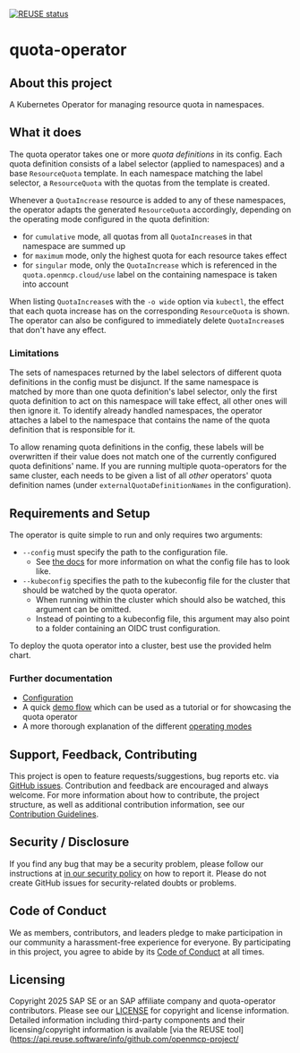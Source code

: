 [![REUSE status](https://api.reuse.software/badge/github.com/openmcp-project/quota-operator)](https://api.reuse.software/info/github.com/openmcp-project/quota-operator)

# quota-operator

## About this project

A Kubernetes Operator for managing resource quota in namespaces.


## What it does

The quota operator takes one or more _quota definitions_ in its config. Each quota definition consists of a label selector (applied to namespaces) and a base `ResourceQuota` template. In each namespace matching the label selector, a `ResourceQuota` with the quotas from the template is created.

Whenever a `QuotaIncrease` resource is added to any of these namespaces, the operator adapts the generated `ResourceQuota` accordingly, depending on the operating mode configured in the quota definition:
- for `cumulative` mode, all quotas from all `QuotaIncrease`s in that namespace are summed up
- for `maximum` mode, only the highest quota for each resource takes effect
- for `singular` mode, only the `QuotaIncrease` which is referenced in the `quota.openmcp.cloud/use` label on the containing namespace is taken into account

When listing `QuotaIncrease`s with the `-o wide` option via `kubectl`, the effect that each quota increase has on the corresponding `ResourceQuota` is shown. The operator can also be configured to immediately delete `QuotaIncrease`s that don't have any effect.

### Limitations

The sets of namespaces returned by the label selectors of different quota definitions in the config must be disjunct. If the same namespace is matched by more than one quota definition's label selector, only the first quota definition to act on this namespace will take effect, all other ones will then ignore it. To identify already handled namespaces, the operator attaches a label to the namespace that contains the name of the quota definition that is responsible for it.

To allow renaming quota definitions in the config, these labels will be overwritten if their value does not match one of the currently configured quota definitions' name. If you are running multiple quota-operators for the same cluster, each needs to be given a list of all _other_ operators' quota definition names (under `externalQuotaDefinitionNames` in the configuration).

## Requirements and Setup

The operator is quite simple to run and only requires two arguments:
- `--config` must specify the path to the configuration file.
  - See [the docs](docs/config.md) for more information on what the config file has to look like.
- `--kubeconfig` specifies the path to the kubeconfig file for the cluster that should be watched by the quota operator.
  - When running within the cluster which should also be watched, this argument can be omitted.
  - Instead of pointing to a kubeconfig file, this argument may also point to a folder containing an OIDC trust configuration.

To deploy the quota operator into a cluster, best use the provided helm chart.

### Further documentation

- [Configuration](docs/config.md)
- A quick [demo flow](docs/demo.md) which can be used as a tutorial or for showcasing the quota operator
- A more thorough explanation of the different [operating modes](docs/modes.md)

## Support, Feedback, Contributing

This project is open to feature requests/suggestions, bug reports etc. via [GitHub issues](https://github.com/openmcp-project/quota-operator/issues). Contribution and feedback are encouraged and always welcome. For more information about how to contribute, the project structure, as well as additional contribution information, see our [Contribution Guidelines](CONTRIBUTING.md).

## Security / Disclosure
If you find any bug that may be a security problem, please follow our instructions at [in our security policy](https://github.com/openmcp-project/quota-operator/security/policy) on how to report it. Please do not create GitHub issues for security-related doubts or problems.

## Code of Conduct

We as members, contributors, and leaders pledge to make participation in our community a harassment-free experience for everyone. By participating in this project, you agree to abide by its [Code of Conduct](https://github.com/SAP/.github/blob/main/CODE_OF_CONDUCT.md) at all times.

## Licensing

Copyright 2025 SAP SE or an SAP affiliate company and quota-operator contributors. Please see our [LICENSE](LICENSE) for copyright and license information. Detailed information including third-party components and their licensing/copyright information is available [via the REUSE tool](https://api.reuse.software/info/github.com/openmcp-project/
